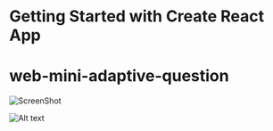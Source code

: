 # Getting Started with Create React App

# web-mini-adaptive-question

![ScreenShot](https://raw.github.com/adityam945/web-mini-adaptive-question/Screenshot-1.png)

![Alt text](https://raw.github.com/adityam945/web-mini-adaptive-question/Screenshot-1.png?raw=true "Optional Title")
